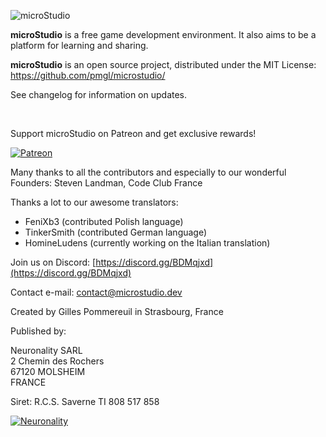 ![microStudio](/img/microstudiologo.svg "microStudio")

**microStudio** is a free game development environment. It also aims to be a platform for learning and sharing.

**microStudio** is an open source project, distributed under the MIT License: https://github.com/pmgl/microstudio/

See changelog for information on updates.

<br />

Support microStudio on Patreon and get exclusive rewards!

<a href="https://www.patreon.com/microstudiodev" target="_blank"><img src="/img/patreon.png" title="Patreon" alt="Patreon" style="width: auto"></a>

Many thanks to all the contributors and especially to our wonderful Founders: Steven Landman, Code Club France

Thanks a lot to our awesome translators:
* FeniXb3 (contributed Polish language)
* TinkerSmith (contributed German language)
* HomineLudens (currently working on the Italian translation)

<i class="fab fa-discord"></i> Join us on Discord: [https://discord.gg/BDMqjxd](https://discord.gg/BDMqjxd)

<i class="fa fa-envelope"></i> Contact e-mail: [contact@microstudio.dev](mailto:contact@microstudio.dev)

Created by Gilles Pommereuil in Strasbourg, France

Published by:

Neuronality SARL<br/>
2 Chemin des Rochers<br/>
67120 MOLSHEIM<br/>
FRANCE

Siret: R.C.S. Saverne TI 808 517 858<br/>

[![Neuronality](/img/neuronality.svg "Neuronality")](https://www.neuronality.com)

